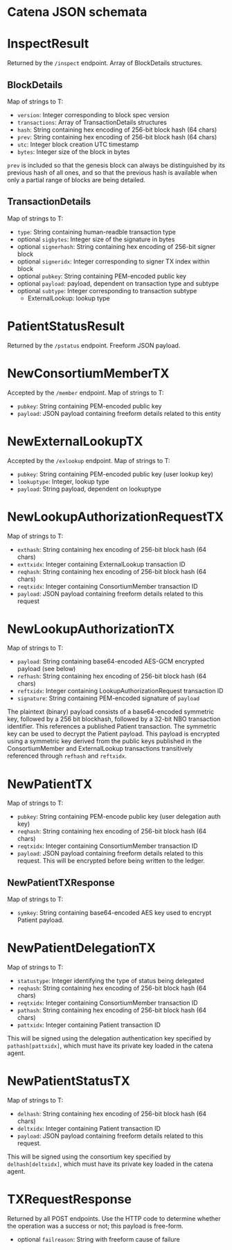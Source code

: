 # Catena JSON schemata

# InspectResult

Returned by the `/inspect` endpoint. Array of BlockDetails structures.

## BlockDetails

Map of strings to T:
* `version`: Integer corresponding to block spec version
* `transactions`: Array of TransactionDetails structures
* `hash`: String containing hex encoding of 256-bit block hash (64 chars)
* `prev`: String containing hex encoding of 256-bit block hash (64 chars)
* `utc`: Integer block creation UTC timestamp
* `bytes`: Integer size of the block in bytes

`prev` is included so that the genesis block can always be distinguished by its
previous hash of all ones, and so that the previous hash is available when only
a partial range of blocks are being detailed.

## TransactionDetails

Map of strings to T:
* `type`: String containing human-readble transaction type
* optional `sigbytes`: Integer size of the signature in bytes
* optional `signerhash`: String containing hex encoding of 256-bit signer block
* optional `signeridx`: Integer corresponding to signer TX index within block
* optional `pubkey`: String containing PEM-encoded public key
* optional `payload`: payload, dependent on transaction type and subtype
* optional `subtype`: Integer corresponding to transaction subtype
    * ExternalLookup: lookup type

# PatientStatusResult

Returned by the `/pstatus` endpoint. Freeform JSON payload.

# NewConsortiumMemberTX

Accepted by the `/member` endpoint. Map of strings to T:
* `pubkey`: String containing PEM-encoded public key
* `payload`: JSON payload containing freeform details related to this entity

# NewExternalLookupTX

Accepted by the `/exlookup` endpoint. Map of strings to T:
* `pubkey`: String containing PEM-encoded public key (user lookup key)
* `lookuptype`: Integer, lookup type
* `payload`: String payload, dependent on lookuptype

# NewLookupAuthorizationRequestTX

Map of strings to T:
* `exthash`: String containing hex encoding of 256-bit block hash (64 chars)
* `exttxidx`: Integer containing ExternalLookup transaction ID
* `reqhash`: String containing hex encoding of 256-bit block hash (64 chars)
* `reqtxidx`: Integer containing ConsortiumMember transaction ID
* `payload`: JSON payload containing freeform details related to this request

# NewLookupAuthorizationTX

Map of strings to T:
* `payload`: String containing base64-encoded AES-GCM encrypted payload (see below)
* `refhash`: String containing hex encoding of 256-bit block hash (64 chars)
* `reftxidx`: Integer containing LookupAuthorizationRequest transaction ID
* `signature`: String containing PEM-encoded signature of `payload`

The plaintext (binary) payload consists of a base64-encoded symmetric key,
followed by a 256 bit blockhash, followed by a 32-bit NBO transaction
identifier. This references a published Patient transaction. The symmetric key
can be used to decrypt the Patient payload. This payload is encrypted using a
symmetric key derived from the public keys published in the ConsortiumMember
and ExternalLookup transactions transitively referenced through `refhash` and
`reftxidx`.

# NewPatientTX

Map of strings to T:
* `pubkey`: String containing PEM-encode public key (user delegation auth key)
* `reqhash`: String containing hex encoding of 256-bit block hash (64 chars)
* `reqtxidx`: Integer containing ConsortiumMember transaction ID
* `payload`: JSON payload containing freeform details related to this request.
This will be encrypted before being written to the ledger.

## NewPatientTXResponse

Map of strings to T:
* `symkey`: String containing base64-encoded AES key used to encrypt Patient
payload.

# NewPatientDelegationTX

Map of strings to T:
* `statustype`: Integer identifying the type of status being delegated
* `reqhash`: String containing hex encoding of 256-bit block hash (64 chars)
* `reqtxidx`: Integer containing ConsortiumMember transaction ID
* `pathash`: String containing hex encoding of 256-bit block hash (64 chars)
* `pattxidx`: Integer containing Patient transaction ID

This will be signed using the delegation authentication key specified by
`pathash[pattxidx]`, which must have its private key loaded in the catena
agent.

# NewPatientStatusTX
Map of strings to T:
* `delhash`: String containing hex encoding of 256-bit block hash (64 chars)
* `deltxidx`: Integer containing Patient transaction ID
* `payload`: JSON payload containing freeform details related to this request.

This will be signed using the consortium key specified by `delhash[deltxidx]`,
which must have its private key loaded in the catena agent.

# TXRequestResponse

Returned by all POST endpoints. Use the HTTP code to determine whether the
operation was a success or not; this payload is free-form.

* optional `failreason`: String with freeform cause of failure
